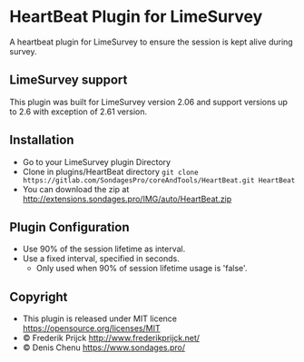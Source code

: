 # HeartBeat Plugin for LimeSurvey
A heartbeat plugin for LimeSurvey to ensure the session is kept alive during survey.

## LimeSurvey support
This plugin was built for LimeSurvey version 2.06 and support versions up to 2.6 with exception of 2.61 version.

## Installation
- Go to your LimeSurvey plugin Directory
- Clone in plugins/HeartBeat directory `git clone https://gitlab.com/SondagesPro/coreAndTools/HeartBeat.git HeartBeat`
- You can download the zip at <http://extensions.sondages.pro/IMG/auto/HeartBeat.zip>

## Plugin Configuration
- Use 90% of the session lifetime as interval.
- Use a fixed interval, specified in seconds.
    - Only used when 90% of session lifetime usage is 'false'.

## Copyright
- This plugin is released under MIT licence <https://opensource.org/licenses/MIT>
- © Frederik Prijck <http://www.frederikprijck.net/>
- © Denis Chenu <https://www.sondages.pro/>

